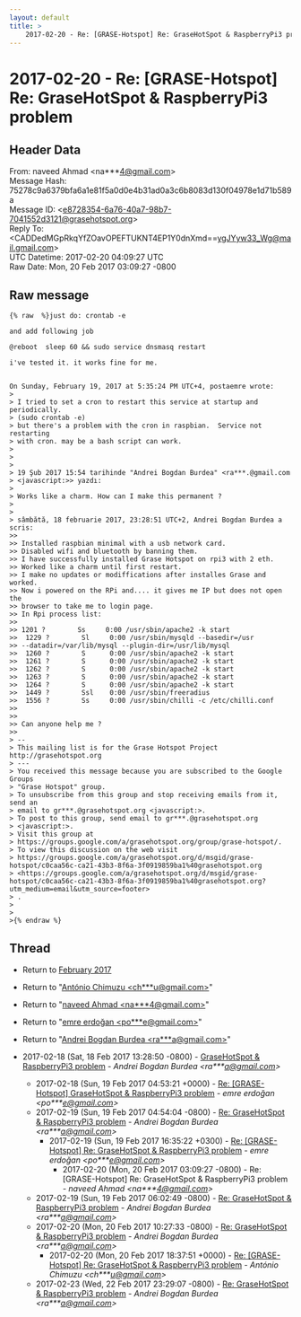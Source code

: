 ```yaml
---
layout: default
title: >
    2017-02-20 - Re: [GRASE-Hotspot] Re: GraseHotSpot & RaspberryPi3 problem
---
```


# 2017-02-20 - Re: [GRASE-Hotspot] Re: GraseHotSpot & RaspberryPi3 problem

## Header Data

From: naveed Ahmad \<na***4@gmail.com\><br>
Message Hash: 75278c9a6379bfa6a1e81f5a0d0e4b31ad0a3c6b8083d130f04978e1d71b589a<br>
Message ID: \<e8728354-6a76-40a7-98b7-7041552d3121@grasehotspot.org\><br>
Reply To: \<CADDedMGpRkqYfZOavOPEFTUKNT4EP1Y0dnXmd==ygJYyw33_Wg@mail.gmail.com\><br>
UTC Datetime: 2017-02-20 04:09:27 UTC<br>
Raw Date: Mon, 20 Feb 2017 03:09:27 -0800<br>

## Raw message

```
{% raw  %}just do: crontab -e

and add following job

@reboot  sleep 60 && sudo service dnsmasq restart

i've tested it. it works fine for me.


On Sunday, February 19, 2017 at 5:35:24 PM UTC+4, postaemre wrote:
>
> I tried to set a cron to restart this service at startup and periodically.
> (sudo crontab -e)
> but there's a problem with the cron in raspbian.  Service not restarting 
> with cron. may be a bash script can work.
>
>
>
> 19 Şub 2017 15:54 tarihinde "Andrei Bogdan Burdea" <ra***.@gmail.com 
> <javascript:>> yazdı:
>
> Works like a charm. How can I make this permanent ?
>
>
> sâmbătă, 18 februarie 2017, 23:28:51 UTC+2, Andrei Bogdan Burdea a scris:
>>
>> Installed raspbian minimal with a usb network card.
>> Disabled wifi and bluetooth by banning them.
>> I have successfully installed Grase Hotspot on rpi3 with 2 eth.
>> Worked like a charm until first restart.
>> I make no updates or modiffications after installes Grase and worked.
>> Now i powered on the RPi and.... it gives me IP but does not open the 
>> browser to take me to login page.
>> In Rpi process list:
>>
>> 1201 ?        Ss     0:00 /usr/sbin/apache2 -k start
>>  1229 ?        Sl     0:00 /usr/sbin/mysqld --basedir=/usr 
>> --datadir=/var/lib/mysql --plugin-dir=/usr/lib/mysql
>>  1260 ?        S      0:00 /usr/sbin/apache2 -k start
>>  1261 ?        S      0:00 /usr/sbin/apache2 -k start
>>  1262 ?        S      0:00 /usr/sbin/apache2 -k start
>>  1263 ?        S      0:00 /usr/sbin/apache2 -k start
>>  1264 ?        S      0:00 /usr/sbin/apache2 -k start
>>  1449 ?        Ssl    0:00 /usr/sbin/freeradius
>>  1556 ?        Ss     0:00 /usr/sbin/chilli -c /etc/chilli.conf
>>
>>
>> Can anyone help me ?
>>
> -- 
> This mailing list is for the Grase Hotspot Project http://grasehotspot.org
> --- 
> You received this message because you are subscribed to the Google Groups 
> "Grase Hotspot" group.
> To unsubscribe from this group and stop receiving emails from it, send an 
> email to gr***.@grasehotspot.org <javascript:>.
> To post to this group, send email to gr***.@grasehotspot.org 
> <javascript:>.
> Visit this group at 
> https://groups.google.com/a/grasehotspot.org/group/grase-hotspot/.
> To view this discussion on the web visit 
> https://groups.google.com/a/grasehotspot.org/d/msgid/grase-hotspot/c0caa56c-ca21-43b3-8f6a-3f0919859ba1%40grasehotspot.org 
> <https://groups.google.com/a/grasehotspot.org/d/msgid/grase-hotspot/c0caa56c-ca21-43b3-8f6a-3f0919859ba1%40grasehotspot.org?utm_medium=email&utm_source=footer>
> .
>
>
>{% endraw %}
```

## Thread

+ Return to [February 2017](/archive/2017/02)

+ Return to "[António Chimuzu <ch***u<span>@</span>gmail.com>](/authors/ch___u_at_gmail_com)"
+ Return to "[naveed Ahmad <na***4<span>@</span>gmail.com>](/authors/na___4_at_gmail_com)"
+ Return to "[emre erdoğan <po***e<span>@</span>gmail.com>](/authors/po___e_at_gmail_com)"
+ Return to "[Andrei Bogdan Burdea <ra***a<span>@</span>gmail.com>](/authors/ra___a_at_gmail_com)"

+ 2017-02-18 (Sat, 18 Feb 2017 13:28:50 -0800) - [GraseHotSpot & RaspberryPi3 problem](/archive/2017/02/d2e34d770505f16ce048841868a7248009b29d66fe213a4cb97aadd313f7f874) - _Andrei Bogdan Burdea \<ra***a@gmail.com\>_
  + 2017-02-18 (Sun, 19 Feb 2017 04:53:21 +0000) - [Re: [GRASE-Hotspot] GraseHotSpot & RaspberryPi3 problem](/archive/2017/02/bb68c2eb60ec2a1eea190465469631db9b69f5b18c8a6ec5f607d6e6f59f5366) - _emre erdoğan \<po***e@gmail.com\>_
  + 2017-02-19 (Sun, 19 Feb 2017 04:54:04 -0800) - [Re: GraseHotSpot & RaspberryPi3 problem](/archive/2017/02/1bc89189a149f3e92f54f82440459e469a393cb734be5cb494d5767b022c3e94) - _Andrei Bogdan Burdea \<ra***a@gmail.com\>_
    + 2017-02-19 (Sun, 19 Feb 2017 16:35:22 +0300) - [Re: [GRASE-Hotspot] Re: GraseHotSpot & RaspberryPi3 problem](/archive/2017/02/26be2bc0806381264a1c9b09178cb2c9fe489e7ec13408563ea5593aedfab9fb) - _emre erdoğan \<po***e@gmail.com\>_
      + 2017-02-20 (Mon, 20 Feb 2017 03:09:27 -0800) - Re: [GRASE-Hotspot] Re: GraseHotSpot & RaspberryPi3 problem - _naveed Ahmad \<na***4@gmail.com\>_
  + 2017-02-19 (Sun, 19 Feb 2017 06:02:49 -0800) - [Re: GraseHotSpot & RaspberryPi3 problem](/archive/2017/02/290a0386d3bf6628cfb89420069700e7ff42efa8c55722b56bf20da0ea0dff69) - _Andrei Bogdan Burdea \<ra***a@gmail.com\>_
  + 2017-02-20 (Mon, 20 Feb 2017 10:27:33 -0800) - [Re: GraseHotSpot & RaspberryPi3 problem](/archive/2017/02/f89cc084ed758c4d495943f1d579e8ef389b2301aaba94d3ac6a72659b38963a) - _Andrei Bogdan Burdea \<ra***a@gmail.com\>_
    + 2017-02-20 (Mon, 20 Feb 2017 18:37:51 +0000) - [Re: [GRASE-Hotspot] Re: GraseHotSpot & RaspberryPi3 problem](/archive/2017/02/6168d09f36ed31e9681c94b2104a0b0a399b6fcf7ea60ef9266b8783f9e331e9) - _António Chimuzu \<ch***u@gmail.com\>_
  + 2017-02-23 (Wed, 22 Feb 2017 23:29:07 -0800) - [Re: GraseHotSpot & RaspberryPi3 problem](/archive/2017/02/7bf15bcce811303a4e05e5fb23b67074e3d4f9fb6402c0eb711d27f52d3fc449) - _Andrei Bogdan Burdea \<ra***a@gmail.com\>_

